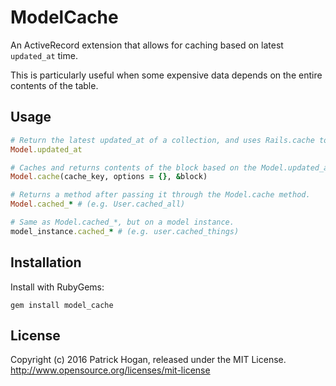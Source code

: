ModelCache
=======

An ActiveRecord extension that allows for caching based on latest `updated_at` time.

This is particularly useful when some expensive data depends on the entire contents of the table.

Usage
-----

```ruby
# Return the latest updated_at of a collection, and uses Rails.cache to cache it.
Model.updated_at

# Caches and returns contents of the block based on the Model.updated_at and cache_key.
Model.cache(cache_key, options = {}, &block)

# Returns a method after passing it through the Model.cache method.
Model.cached_* # (e.g. User.cached_all)

# Same as Model.cached_*, but on a model instance.
model_instance.cached_* # (e.g. user.cached_things)
```

Installation
------------

Install with RubyGems:

```
gem install model_cache
```

License
-------

Copyright (c) 2016 Patrick Hogan, released under the MIT License.
http://www.opensource.org/licenses/mit-license
